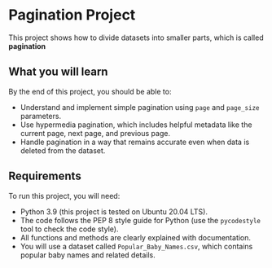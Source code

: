 # Pagination Project

This project shows how to divide datasets into smaller parts, which is called **pagination**

## What you will learn

By the end of this project, you should be able to:

- Understand and implement simple pagination using `page` and `page_size` parameters.
- Use hypermedia pagination, which includes helpful metadata like the current page, next page, and previous page.
- Handle pagination in a way that remains accurate even when data is deleted from the dataset.

## Requirements

To run this project, you will need:

- Python 3.9 (this project is tested on Ubuntu 20.04 LTS).
- The code follows the PEP 8 style guide for Python (use the `pycodestyle` tool to check the code style).
- All functions and methods are clearly explained with documentation.
- You will use a dataset called `Popular_Baby_Names.csv`, which contains popular baby names and related details.

